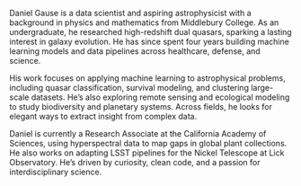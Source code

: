 Daniel Gause is a data scientist and aspiring astrophysicist with a background in physics and mathematics from Middlebury College. As an undergraduate, he researched high-redshift dual quasars, sparking a lasting interest in galaxy evolution. He has since spent four years building machine learning models and data pipelines across healthcare, defense, and science.

His work focuses on applying machine learning to astrophysical problems, including quasar classification, survival modeling, and clustering large-scale datasets. He’s also exploring remote sensing and ecological modeling to study biodiversity and planetary systems. Across fields, he looks for elegant ways to extract insight from complex data.

Daniel is currently a Research Associate at the California Academy of Sciences, using hyperspectral data to map gaps in global plant collections. He also works on adapting LSST pipelines for the Nickel Telescope at Lick Observatory. He’s driven by curiosity, clean code, and a passion for interdisciplinary science.